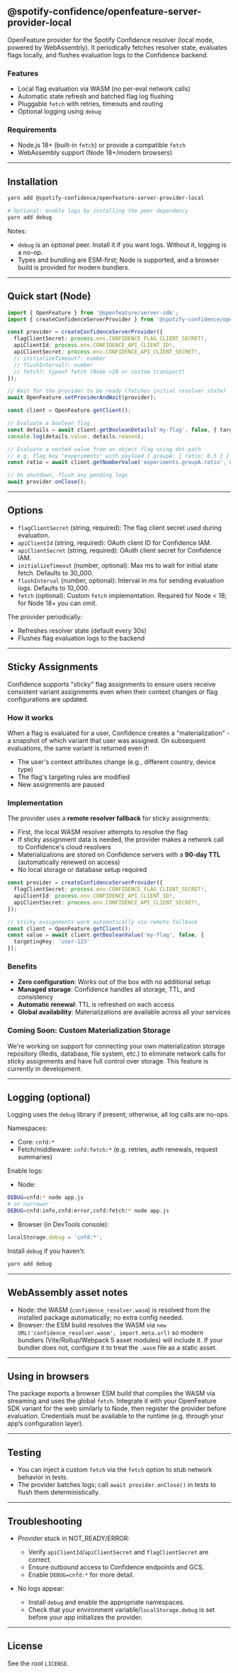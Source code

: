 ## @spotify-confidence/openfeature-server-provider-local

OpenFeature provider for the Spotify Confidence resolver (local mode, powered by WebAssembly). It periodically fetches resolver state, evaluates flags locally, and flushes evaluation logs to the Confidence backend.

### Features
- Local flag evaluation via WASM (no per-eval network calls)
- Automatic state refresh and batched flag log flushing
- Pluggable `fetch` with retries, timeouts and routing
- Optional logging using `debug`

### Requirements
- Node.js 18+ (built-in `fetch`) or provide a compatible `fetch`
- WebAssembly support (Node 18+/modern browsers)

---

## Installation

```bash
yarn add @spotify-confidence/openfeature-server-provider-local

# Optional: enable logs by installing the peer dependency
yarn add debug
```

Notes:
- `debug` is an optional peer. Install it if you want logs. Without it, logging is a no-op.
- Types and bundling are ESM-first; Node is supported, and a browser build is provided for modern bundlers.

---

## Quick start (Node)

```ts
import { OpenFeature } from '@openfeature/server-sdk';
import { createConfidenceServerProvider } from '@spotify-confidence/openfeature-server-provider-local';

const provider = createConfidenceServerProvider({
  flagClientSecret: process.env.CONFIDENCE_FLAG_CLIENT_SECRET!,
  apiClientId: process.env.CONFIDENCE_API_CLIENT_ID!,
  apiClientSecret: process.env.CONFIDENCE_API_CLIENT_SECRET!,
  // initializeTimeout?: number
  // flushInterval?: number
  // fetch?: typeof fetch (Node <18 or custom transport)
});

// Wait for the provider to be ready (fetches initial resolver state)
await OpenFeature.setProviderAndWait(provider);

const client = OpenFeature.getClient();

// Evaluate a boolean flag
const details = await client.getBooleanDetails('my-flag', false, { targetingKey: 'user-123' });
console.log(details.value, details.reason);

// Evaluate a nested value from an object flag using dot-path
// e.g. flag key "experiments" with payload { groupA: { ratio: 0.5 } }
const ratio = await client.getNumberValue('experiments.groupA.ratio', 0, { targetingKey: 'user-123' });

// On shutdown, flush any pending logs
await provider.onClose();
```

---

## Options

- `flagClientSecret` (string, required): The flag client secret used during evaluation.
- `apiClientId` (string, required): OAuth client ID for Confidence IAM.
- `apiClientSecret` (string, required): OAuth client secret for Confidence IAM.
- `initializeTimeout` (number, optional): Max ms to wait for initial state fetch. Defaults to 30_000.
- `flushInterval` (number, optional): Interval in ms for sending evaluation logs. Defaults to 10_000.
- `fetch` (optional): Custom `fetch` implementation. Required for Node < 18; for Node 18+ you can omit.

The provider periodically:
- Refreshes resolver state (default every 30s)
- Flushes flag evaluation logs to the backend

---

## Sticky Assignments

Confidence supports "sticky" flag assignments to ensure users receive consistent variant assignments even when their context changes or flag configurations are updated.

### How it works

When a flag is evaluated for a user, Confidence creates a "materialization" - a snapshot of which variant that user was assigned. On subsequent evaluations, the same variant is returned even if:
- The user's context attributes change (e.g., different country, device type)
- The flag's targeting rules are modified
- New assignments are paused

### Implementation

The provider uses a **remote resolver fallback** for sticky assignments:
- First, the local WASM resolver attempts to resolve the flag
- If sticky assignment data is needed, the provider makes a network call to Confidence's cloud resolvers
- Materializations are stored on Confidence servers with a **90-day TTL** (automatically renewed on access)
- No local storage or database setup required

```ts
const provider = createConfidenceServerProvider({
  flagClientSecret: process.env.CONFIDENCE_FLAG_CLIENT_SECRET!,
  apiClientId: process.env.CONFIDENCE_API_CLIENT_ID!,
  apiClientSecret: process.env.CONFIDENCE_API_CLIENT_SECRET!,
});

// Sticky assignments work automatically via remote fallback
const client = OpenFeature.getClient();
const value = await client.getBooleanValue('my-flag', false, {
  targetingKey: 'user-123'
});
```

### Benefits

- **Zero configuration**: Works out of the box with no additional setup
- **Managed storage**: Confidence handles all storage, TTL, and consistency
- **Automatic renewal**: TTL is refreshed on each access
- **Global availability**: Materializations are available across all your services

### Coming Soon: Custom Materialization Storage

We're working on support for connecting your own materialization storage repository (Redis, database, file system, etc.) to eliminate network calls for sticky assignments and have full control over storage. This feature is currently in development.

---

## Logging (optional)

Logging uses the `debug` library if present; otherwise, all log calls are no-ops.

Namespaces:
- Core: `cnfd:*`
- Fetch/middleware: `cnfd:fetch:*` (e.g. retries, auth renewals, request summaries)

Enable logs:

- Node:
```bash
DEBUG=cnfd:* node app.js
# or narrower
DEBUG=cnfd:info,cnfd:error,cnfd:fetch:* node app.js
```

- Browser (in DevTools console):
```js
localStorage.debug = 'cnfd:*';
```

Install `debug` if you haven’t:

```bash
yarn add debug
```

---

## WebAssembly asset notes

- Node: the WASM (`confidence_resolver.wasm`) is resolved from the installed package automatically; no extra config needed.
- Browser: the ESM build resolves the WASM via `new URL('confidence_resolver.wasm', import.meta.url)` so modern bundlers (Vite/Rollup/Webpack 5 asset modules) will include it. If your bundler does not, configure it to treat the `.wasm` file as a static asset.

---

## Using in browsers

The package exports a browser ESM build that compiles the WASM via streaming and uses the global `fetch`. Integrate it with your OpenFeature SDK variant for the web similarly to Node, then register the provider before evaluation. Credentials must be available to the runtime (e.g. through your app’s configuration layer).

---

## Testing

- You can inject a custom `fetch` via the `fetch` option to stub network behavior in tests.
- The provider batches logs; call `await provider.onClose()` in tests to flush them deterministically.

---

## Troubleshooting

- Provider stuck in NOT_READY/ERROR:
  - Verify `apiClientId`/`apiClientSecret` and `flagClientSecret` are correct.
  - Ensure outbound access to Confidence endpoints and GCS.
  - Enable `DEBUG=cnfd:*` for more detail.

- No logs appear:
  - Install `debug` and enable the appropriate namespaces.
  - Check that your environment variable/`localStorage.debug` is set before your app initializes the provider.

---

## License

See the root `LICENSE`.
